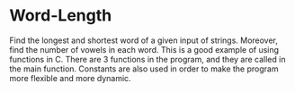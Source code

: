 # Word-Length
Find the longest and shortest word of a given input of strings. Moreover, find the number of vowels in each word.
This is a good example of using functions in C. There are 3 functions in the program, and they are called in the main function. Constants are also used in order to make the program more flexible and more dynamic. 
